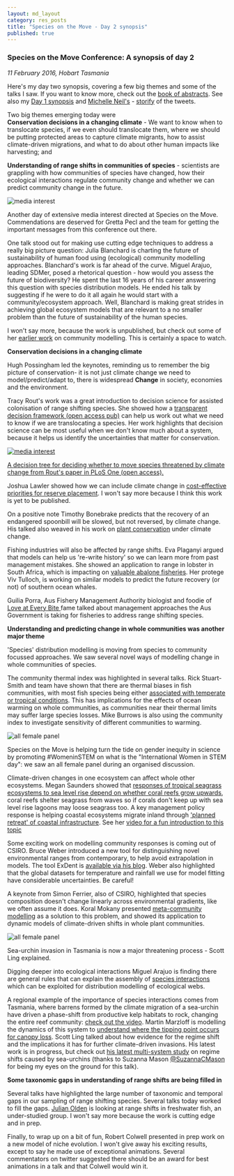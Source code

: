 ```yaml
---
layout: md_layout
category: res_posts
title: "Species on the Move - Day 2 synopsis"
published: true  
---
```



### Species on the Move Conference: A synopsis of day 2 

*11 February 2016, Hobart Tasmania*

Here's my day two synopsis, covering a few big themes and some of the talks I saw. If you want to know more, check out the [book of abstracts](http://www.speciesonthemove.com/provisional-program). See also my [Day 1 synopsis](http://www.seascapemodels.org/res_posts/2016/02/10/SoTM_day1_synopsis.html) and [Michelle Neil's](https://twitter.com/michelle_neil) -  [storify](https://storify.com/michelle_neil/citscioz-conference-2015-day-1) of the tweets.

Two big themes emerging today were  
**Conservation decisions in a changing climate** - We want to know when to translocate species, if we even should translocate them, where we should be putting protected areas to capture climate migrants, how to assist climate-driven migrations, and what to do about other human impacts like harvesting; and  

**Understanding of range shifts in communities of species** - scientists are grappling with how communities of species have changed, how their ecological interactions regulate community change and whether we can predict community change in the future.  


<div class = "image_caption">
<img src ="/Images/greenpcpic.png" alt="media interest" class="image_float"/>
<p>
Another day of extensive media interest directed at Species on the Move. Commendations are deserved for Gretta Pecl and the team for getting the important messages from this conference out there.
</p>
</div>

One talk stood out for making use cutting edge techniques to address a really big picture question: Julia Blanchard is charting the future of sustainability of human food using (ecological) community modelling approaches. Blanchard's work is far ahead of the curve. Miguel Arajuo, leading SDMer, posed a rhetorical question - how would you assess the future of biodiversity? He spent the last 16 years of his career answering this question with species distribution models. He ended his talk by suggesting if he were to do it all again he would start with a community/ecosystem approach. Well, Blanchard is making great strides in achieving global ecosystem models that are relevant to a no smaller problem than the future of sustainability of the human species.

I won't say more, because the work is unpublished, but check out some of her [earlier work](https://scholar.google.com.au/citations?user=G7z9Td4AAAAJ&hl=en&oi=ao) on community modelling. This is certainly a space to watch.

**Conservation decisions in a changing climate**  

Hugh Possingham led the keynotes, reminding us to remember the big picture of conservation- it is not just climate change we need to model/predict/adapt to, there is widespread **Change** in society, economies and the environment.

Tracy Rout's work was a great introduction to decision science for assisted colonisation of range shifting species. She showed how a [transparent decision framework (open access pub)](http://journals.plos.org/plosone/article?id=10.1371/journal.pone.0075814) can help us work out what we need to know if we are translocating a species. Her work highlights that decision science can be most useful when we don't know much about a system, because it helps us identify the uncertainties that matter for conservation.

<div class = "image_caption">
 <a href="http://journals.plos.org/plosone/article?id=10.1371/journal.pone.0075814"><img src ="http://journals.plos.org/plosone/article/figure/image?size=medium&id=info:doi/10.1371/journal.pone.0075814.g001
" alt="media interest" class="image_float"/></a>
<p>
<a href="http://journals.plos.org/plosone/article?id=10.1371/journal.pone.0075814">A  decision tree for deciding whether to move species threatened by climate change from Rout's paper in PLoS One (open access).</a>
</p>
</div>

Joshua Lawler showed how we can include climate change in [cost-effective priorities for reserve placement](http://onlinelibrary.wiley.com/doi/10.1111/j.1461-0248.2012.01847.x/full). I won't say more because I think this work is yet to be published.

On a positive note Timothy Bonebrake predicts that the recovery of an endangered spoonbill will be slowed, but not reversed, by climate change. His talked also weaved in his work on  [plant conservation](http://onlinelibrary.wiley.com/doi/10.1111/cobi.12253/abstract?userIsAuthenticated=false&deniedAccessCustomisedMessage=) under climate change.

Fishing industries will also be affected by range shifts. Eva Plaganyi argued that models can help us 're-write history' so we can learn more from past management mistakes. She showed an application to range in lobster in South Africa, which is impacting on [valuable abalone fisheries](http://www.sciencedirect.com/science/article/pii/S0304380013005401). Her protege Viv Tulloch, is working on similar models to predict the future recovery (or not) of southern ocean whales.  

Guilia Porra, Aus Fishery Management Authority biologist and foodie of [Love at Every Bite ](http://www.loveateverybite.com/blog/) fame talked about management approaches the Aus Government is taking for fisheries to address range shifting species.

**Understanding and predicting change in whole communities was another major theme**  

'Species' distribution modelling is moving from species to community focussed approaches. We saw several novel ways of modelling change in whole communities of species.

The community thermal index was highlighted in several talks. Rick Stuart-Smith and team have shown that there are thermal biases in fish communities, with most fish species being either [associated with temperate or tropical conditions](http://www.nature.com/nature/journal/v528/n7580/full/nature16144.html). This has implications for the effects of ocean warming on whole communities, as communities near their thermal limits may suffer large species losses. Mike Burrows is also using the community index to investigate sensitivity of different communities to warming.  
<div class = "image_caption">
<img src ="/Images/allfemalepanel.png" alt="all female panel" class="image_float"/>
<p>
Species on the Move is helping turn the tide on gender inequity in science by promoting #WomeninSTEM on what is the "International Women in STEM day": we saw an all female panel during an organised discussion.  </p>
</div>

Climate-driven changes in one ecosystem can affect whole other ecosystems. Megan Saunders showed that [responses of tropical seagrass ecosystems to sea level rise depend on whether coral reefs grow upwards](http://www.nature.com/nclimate/journal/v4/n8/abs/nclimate2274.html), coral reefs shelter seagrass from waves so if corals don't keep up with sea level rise lagoons may loose seagrass too. A key management policy response is helping coastal ecosystems migrate inland through ['planned retreat' of coastal infrastructure](http://onlinelibrary.wiley.com/doi/10.1111/gcb.12218/full). See her [video for a fun introduction to this topic](http://www.thinkable.org/submission_entries/1xr1bmJm)

Some exciting work on modelling community responses is coming out of CSIRO. Bruce Weber introduced a new tool for distinguishing novel environmental ranges from contemporary, to help avoid extrapolation in models. The tool ExDent is [available via his  blog](http://ecosystemchangeecology.org/2014/04/21/exdet-an-extrapolation-detection-tool-for-the-modelling-of-species-distributions/). Weber also highlighted that the global datasets for temperature and rainfall we use for model fitting have considerable uncertainties. Be careful!

A keynote from Simon Ferrier, also of CSIRO, highlighted that species composition doesn't change linearly across environmental gradients, like we often assume it does. Koral Mokany presented [meta-community modelling](http://onlinelibrary.wiley.com/doi/10.1111/j.1365-2486.2012.02760.x/full) as a solution to this problem, and showed its application to dynamic models of climate-driven shifts in whole plant communities.

<div class = "image_caption">
<img src ="/Images/seaurchinstweet.png" alt="all female panel" class="image_float"/>
<p>
Sea-urchin invasion in Tasmania is now a major threatening process - Scott Ling explained. </p>
</div>

Digging deeper into ecological interactions Miguel Arajuo is finding there are general rules that can explain the assembly of [species interactions](http://onlinelibrary.wiley.com/doi/10.1111/j.1600-0587.2013.00643.x/full) which can be exploited for distribution modelling of ecological webs.

A regional example of the importance of species interactions comes from Tasmania, where barrens formed by the climate migration of a sea-urchin have driven a phase-shift from productive kelp habitats to rock, changing the entire reef community: [check out the video](http://www.thinkable.org/submission_entries/XJw4R5xe). Martin Marzloff is modelling the dynamics of this system to [understand where the tipping point occurs for canopy loss](http://link.springer.com/article/10.1007/s10021-015-9913-6). Scott Ling talked about how evidence for the regime shift and the implications it has for further climate-driven invasions. His latest work is in progress, but check out [his latest multi-system study](http://rstb.royalsocietypublishing.org/content/370/1659/20130269.short) on regime shifts caused by sea-urchins (thanks to Suzanna Mason [@SuzannaCMason](https://twitter.com/suzannacmason) for being my eyes on the ground for this talk).   


**Some taxonomic gaps in understanding of range shifts are being filled in**

Several talks have highlighted the large number of taxonomic and temporal gaps in our sampling of range shifting species. Several talks today worked to fill the gaps. [Julian Olden](https://twitter.com/oldenfish) is looking at range shifts in freshwater fish, an under-studied group. I won't say more because the work is cutting edge and in prep.

Finally, to wrap up on a bit of fun, Robert Colwell presented in prep work on a new model of niche evolution. I won't give away his exciting results, except to say he made use of exceptional animations. Several commentators on twitter suggested there should be an award for best animations in a talk and that Colwell would win it.
